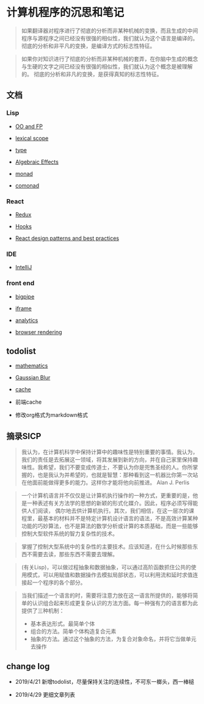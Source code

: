 # 计算机程序的沉思和笔记

> 如果翻译器对程序进行了彻底的分析而非某种机械的变换，而且生成的中间程序与源程序之间已经没有很强的相似性，我们就认为这个语言是编译的。 彻底的分析和非平凡的变换，是编译方式的标志性特征。

> 如果你对知识进行了彻底的分析而非某种机械的套弄，在你脑中生成的概念与生硬的文字之间已经没有很强的相似性，我们就认为这个概念是被理解的。 彻底的分析和非凡的变换，是获得真知的标志性特征。

## 文档

### Lisp

- [OO and FP](./Lisp/OO_and_FP.md)

- [lexical scope](./Lisp/lexical_scope.md)

- [type](./Lisp/type.md)

- [Algebraic Effects](./Lisp/Algebraic_Effects.md)

- [monad](./Lisp/monad.md)

- [comonad](./Lisp/comonad.md)


### React

- [Redux](./React/Redux.md)

- [Hooks](./React/Hooks.md)

- [React design patterns and best practices](./React/React_design_patterns_and_best_practices.md)

### IDE

- [IntelliJ](./IDE/IntelliJ.md)

### front end

- [bigpipe](./front_end/bigpipe.md)

- [iframe](./front_end/iframe.md)

- [analytics](./front_end/analytics.md)

- [browser rendering](./front_end/browser_rendering.md)



## todolist


- [mathematics](./Lisp/mathematics.md)

- [Gaussian Blur](./mathematics/Gaussian_Blur.md)

- [cache](./front_end/cache/cache_api.md)

- 前端cache

- 修改org格式为markdown格式

## 摘录SICP

> 我认为，在计算机科学中保持计算中的趣味性是特别重要的事情。我认为，我们的责任是去拓展这一领域，将其发展到新的方向，并在自己家里保持趣味性。我希望，我们不要变成传道士，不要认为你是兜售圣经的人。你所掌握的，也是我认为并希望的，也就是智慧：那种看到这一机器比你第一次站在他面前能做得更多的能力。这样你才能将他向前推进。
Alan J. Perlis

> 一个计算机语言并不仅仅是让计算机执行操作的一种方式，更重要的是，他是一种表述有关方法学的思想的新颖的形式化媒介。因此，程序必须写得能供人们阅读，
偶尔地去供计算机执行。其次，我们相信，在这一层次的课程里，最基本的材料并不是特定计算机设计语言的语法，不是高效计算某种功能的巧妙算法，也不是算法的数学分析或计算的本质基础，而是一些能够控制大型软件系统的智力复杂性的技术。

> 掌握了控制大型系统中的复杂性的主要技术。应该知道，在什么时候那些东西不需要去读，那些东西不需要去理解。

> (有关Lisp)，可以做过程抽象和数据抽象，可以通过高阶函数抓住公共的使用模式，可以用赋值和数据操作去模拟局部状态，可以利用流和延时求值连接起一个程序的各个部分。

> 当我们描述一个语言的时，需要将注意力放在这一语言所提供的，能够将简单的认识组合起来形成更复杂认识的方法方面。每一种强有力的语言都为此提供了三种机制：
> - 基本表达形式。最简单个体
> - 组合的方法。简单个体构造复合元素
> - 抽象的方法。通过这个抽象的方法，为复合对象命名，并将它当做单元去操作

## change log

- 2019/4/21 新增todolist，尽量保持关注的连续性，不可东一榔头，西一棒槌

- 2019/4/29 更细文章列表
